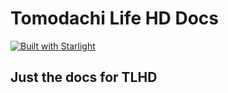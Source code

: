 # Tomodachi Life HD Docs

[![Built with Starlight](https://astro.badg.es/v2/built-with-starlight/tiny.svg)](https://starlight.astro.build)


## Just the docs for TLHD
